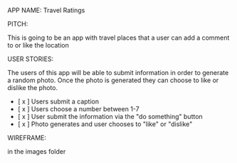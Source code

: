 APP NAME: Travel Ratings

PITCH: 

This is going to be an app with travel places that a user can add a comment to or like the location 

USER STORIES:

The users of this app will be able to submit information in order to generate a random photo. Once the photo is generated they can choose to like or dislike the photo.

- [ x ] Users submit a caption
- [ x ] Users choose a number between 1-7
- [ x ] User submit the information via the "do something" button
- [ x ] Photo generates and user chooses to "like" or "dislike"

WIREFRAME:

in the images folder



